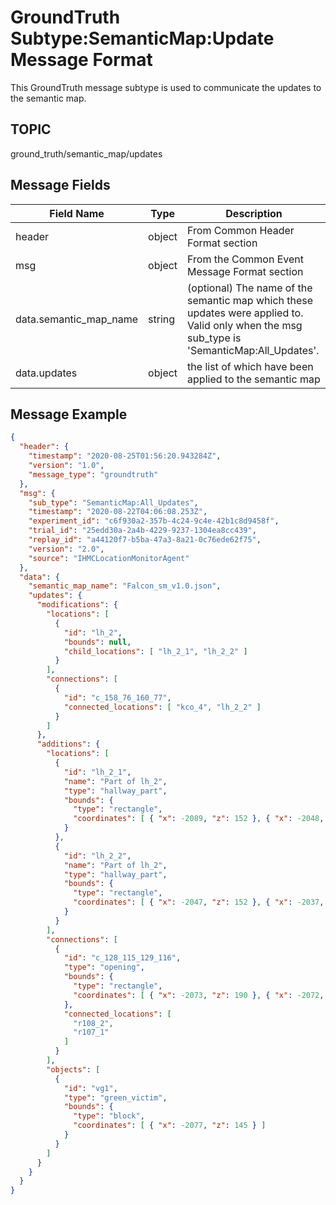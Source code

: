 # GroundTruth Subtype:SemanticMap:Update Message Format
This GroundTruth message subtype is used to communicate the updates to the semantic map.

## TOPIC

ground_truth/semantic_map/updates

## Message Fields

| Field Name | Type | Description
| --- | --- | ---|
| header | object | From Common Header Format section
| msg | object | From the Common Event Message Format section 
| data.semantic_map_name | string | (optional) The name of the semantic map which these updates were applied to.  Valid only when the msg sub_type is 'SemanticMap:All_Updates'.|
| data.updates | object | the list of which have been applied to the semantic map

## Message Example

```json
{
  "header": {
    "timestamp": "2020-08-25T01:56:20.943284Z",
    "version": "1.0",
    "message_type": "groundtruth"
  },
  "msg": {
    "sub_type": "SemanticMap:All_Updates",
    "timestamp": "2020-08-22T04:06:08.253Z",
    "experiment_id": "c6f930a2-357b-4c24-9c4e-42b1c8d9458f",
    "trial_id": "25edd30a-2a4b-4229-9237-1304ea8cc439",
    "replay_id": "a44120f7-b5ba-47a3-8a21-0c76ede62f75",
    "version": "2.0",
    "source": "IHMCLocationMonitorAgent"
  },
  "data": {
    "semantic_map_name": "Falcon_sm_v1.0.json",
    "updates": {
      "modifications": {
        "locations": [
          {
            "id": "lh_2",
            "bounds": null,
            "child_locations": [ "lh_2_1", "lh_2_2" ]
          }
        ],
        "connections": [
          {
            "id": "c_158_76_160_77",
            "connected_locations": [ "kco_4", "lh_2_2" ]
          }
        ]
      },
      "additions": {
        "locations": [
          {
            "id": "lh_2_1",
            "name": "Part of lh_2",
            "type": "hallway_part",
            "bounds": {
              "type": "rectangle",
              "coordinates": [ { "x": -2089, "z": 152 }, { "x": -2048, "z": 156 } ]
            }
          },
          {
            "id": "lh_2_2",
            "name": "Part of lh_2",
            "type": "hallway_part",
            "bounds": {
              "type": "rectangle",
              "coordinates": [ { "x": -2047, "z": 152 }, { "x": -2037, "z": 156  } ]
            }
          }
        ],
        "connections": [
          {
            "id": "c_128_115_129_116",
            "type": "opening",
            "bounds": {
              "type": "rectangle",
              "coordinates": [ { "x": -2073, "z": 190 }, { "x": -2072, "z": 191 } ]
            },
            "connected_locations": [
              "r108_2",
              "r107_1"
            ]
          }
        ],
        "objects": [
          {
            "id": "vg1",
            "type": "green_victim",
            "bounds": {
              "type": "block",
              "coordinates": [ { "x": -2077, "z": 145 } ]
            }
          }
        ]
      }
    }
  }
}
```